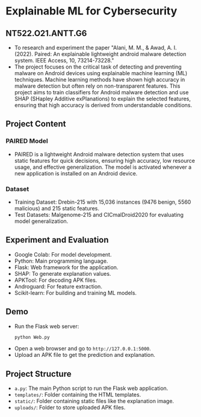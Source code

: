 # Explainable ML for Cybersecurity
## NT522.O21.ANTT.G6
- To research and experiment the paper "Alani, M. M., & Awad, A. I. (2022). Paired: An explainable lightweight android malware detection system. IEEE Access, 10, 73214-73228." 
- The project focuses on the critical task of detecting and preventing malware on Android devices using explainable machine learning (ML) techniques. Machine learning methods have shown high accuracy in malware detection but often rely on non-transparent features. This project aims to train classifiers for Android malware detection and use SHAP (SHapley Additive exPlanations) to explain the selected features, ensuring that high accuracy is derived from understandable conditions.

## Project Content
### PAIRED Model
- PAIRED is a lightweight Android malware detection system that uses static features for quick decisions, ensuring high accuracy, low resource usage, and effective generalization. The model is activated whenever a new application is installed on an Android device.
### Dataset
- Training Dataset: Drebin-215 with 15,036 instances (9476 benign, 5560 malicious) and 215 static features.
- Test Datasets: Malgenome-215 and CICmalDroid2020 for evaluating model generalization.

## Experiment and Evaluation
- Google Colab: For model development.
- Python: Main programming language.
- Flask: Web framework for the application.
- SHAP: To generate explanation values.
- APKTool: For decoding APK files.
- Androguard: For feature extraction.
- Scikit-learn: For building and training ML models.

## Demo
- Run the Flask web server:
    ```bash
    python Web.py
    ```
- Open a web browser and go to `http://127.0.0.1:5000`.
- Upload an APK file to get the prediction and explanation.

## Project Structure
- `a.py`: The main Python script to run the Flask web application.
- `templates/`: Folder containing the HTML templates.
- `static/`: Folder containing static files like the explanation image.
- `uploads/`: Folder to store uploaded APK files.
